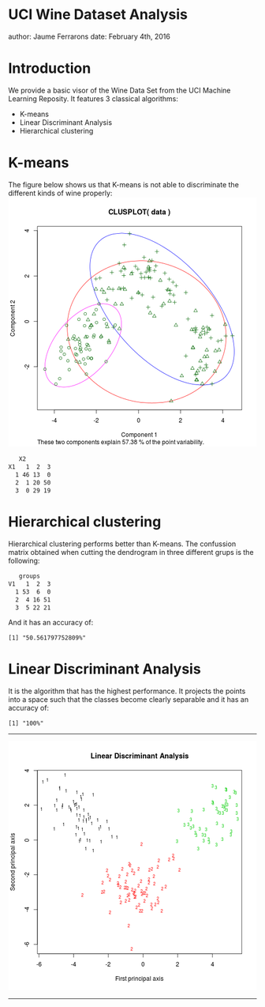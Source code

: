 UCI Wine Dataset Analysis
========================================================
author: Jaume Ferrarons
date: February 4th, 2016

Introduction
========================================================

We provide a basic visor of the Wine Data Set from the UCI Machine Learning Reposity. It features 3 classical algorithms:

- K-means
- Linear Discriminant Analysis
- Hierarchical clustering


K-means
========================================================

The figure below shows us that K-means is not able to discriminate the different kinds of wine properly:
![plot of chunk unnamed-chunk-1](presentation-figure/unnamed-chunk-1-1.png)

```
   X2
X1   1  2  3
  1 46 13  0
  2  1 20 50
  3  0 29 19
```


Hierarchical clustering
========================================================

Hierarchical clustering performs better than K-means. The confussion matrix obtained when cutting the dendrogram in three different grups is the following:

```
   groups
V1   1  2  3
  1 53  6  0
  2  4 16 51
  3  5 22 21
```
And it has an accuracy of:

```
[1] "50.561797752809%"
```

Linear Discriminant Analysis
========================================================

It is the algorithm that has the highest performance. It projects the points into a space such that the classes become clearly separable and it has an accuracy of:

```
[1] "100%"
```
***
![plot of chunk unnamed-chunk-5](presentation-figure/unnamed-chunk-5-1.png)
***
